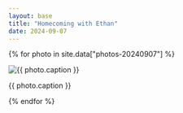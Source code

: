 ```yaml
---
layout: base
title: "Homecoming with Ethan"
date: 2024-09-07
---
```


{% for photo in site.data["photos-20240907"] %}
  <div>
    <img src="{{ site.baseurl }}/photos/{{ photo.file }}" alt="{{ photo.caption }}">
    <p>{{ photo.caption }}</p>
  </div>
{% endfor %}